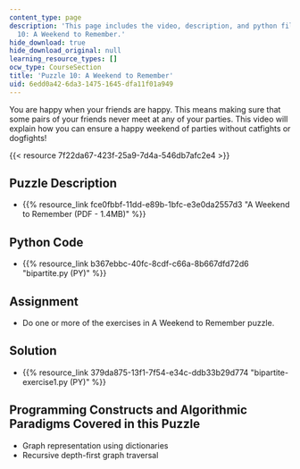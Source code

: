 ```yaml
---
content_type: page
description: 'This page includes the video, description, and python files for Puzzle
  10: A Weekend to Remember.'
hide_download: true
hide_download_original: null
learning_resource_types: []
ocw_type: CourseSection
title: 'Puzzle 10: A Weekend to Remember'
uid: 6edd0a42-6da3-1475-1645-dfa11f01a949
---
```


You are happy when your friends are happy. This means making sure that some pairs of your friends never meet at any of your parties. This video will explain how you can ensure a happy weekend of parties without catfights or dogfights!

{{< resource 7f22da67-423f-25a9-7d4a-546db7afc2e4 >}}

Puzzle Description
------------------

*   {{% resource_link fce0fbbf-11dd-e89b-1bfc-e3e0da2557d3 "A Weekend to Remember (PDF - 1.4MB)" %}}

Python Code
-----------

*   {{% resource_link b367ebbc-40fc-8cdf-c66a-8b667dfd72d6 "bipartite.py (PY)" %}}

Assignment
----------

*   Do one or more of the exercises in A Weekend to Remember puzzle.

Solution
--------

*   {{% resource_link 379da875-13f1-7f54-e34c-ddb33b29d774 "bipartite-exercise1.py (PY)" %}}

Programming Constructs and Algorithmic Paradigms Covered in this Puzzle
-----------------------------------------------------------------------

*   Graph representation using dictionaries
*   Recursive depth-first graph traversal